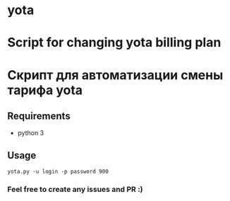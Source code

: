 yota
====

# Script for changing yota billing plan

# Скрипт для автоматизации смены тарифа yota

## Requirements
 - python 3

## Usage
  `yota.py -u login -p password 900`
  
  
### Feel free to create any issues and PR :)
